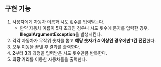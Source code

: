 ## 구현 기능

1. 사용자에게 자동차 이름과 시도 횟수를 입력받는다.
    * 만약 자동차 이름이 5자 초과인 경우나 시도 횟수에 문자를 입력한 경우, **IllegalArgumentException**을 발생시킨다.
2. 각각 자동차가 무작위 숫자를 뽑고 **해당 숫자가 4 이상인 경우에만 1칸 전진**한다.
3. 모두 이동을 끝낸 후 결과를 출력한다.
4. **2**부터 **3**의 과정을 입력받은 시도 횟수만큼 반복한다.
5. **최장 거리**를 이동한 자동차들을 출력한다.